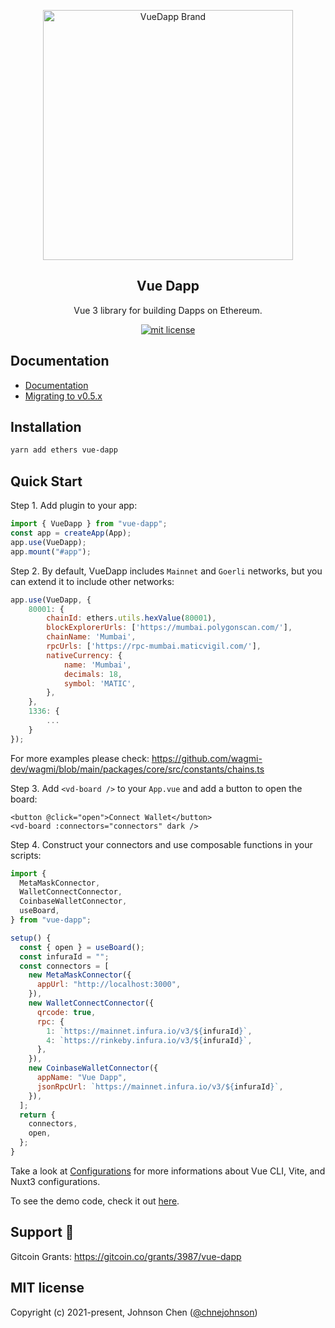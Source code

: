 <p align="center">
   <a href="https://vue-dapp-docs.netlify.app/">
    <img src="https://github.com/chnejohnson/vue-dapp/blob/main/demo/src/assets/logo.png" alt="VueDapp Brand" style="max-width:100%;" width="400">
  </a>
</p>
<h2 align="center">
  Vue Dapp
</h2>
<p align="center">
  Vue 3 library for building Dapps on Ethereum.
</p>

<p align="center">
  <a href="https://github.com/chnejohnson/vue-dapp">
    <img src="https://img.shields.io/badge/license-MIT-green.svg" alt="mit license"/>
  </a>
</p>

## Documentation

- [Documentation](https://vue-dapp-docs.netlify.app/)
- [Migrating to v0.5.x](https://vue-dapp-docs.netlify.app/migration)

## Installation

```bash
yarn add ethers vue-dapp
```

## Quick Start

Step 1. Add plugin to your app:

```javascript
import { VueDapp } from "vue-dapp";
const app = createApp(App);
app.use(VueDapp);
app.mount("#app");
```

Step 2. By default, VueDapp includes `Mainnet` and `Goerli` networks, but you can extend it to include other networks:

```javascript
app.use(VueDapp, {
    80001: {
        chainId: ethers.utils.hexValue(80001),
        blockExplorerUrls: ['https://mumbai.polygonscan.com/'],
        chainName: 'Mumbai',
        rpcUrls: ['https://rpc-mumbai.maticvigil.com/'],
        nativeCurrency: {
            name: 'Mumbai',
            decimals: 18,
            symbol: 'MATIC',
        },
    },
    1336: {
        ...
    }
});

```
For more examples please check:
https://github.com/wagmi-dev/wagmi/blob/main/packages/core/src/constants/chains.ts


Step 3. Add `<vd-board />` to your `App.vue` and add a button to open the board:

```vue
<button @click="open">Connect Wallet</button>
<vd-board :connectors="connectors" dark />
```

Step 4. Construct your connectors and use composable functions in your scripts:

```js
import {
  MetaMaskConnector,
  WalletConnectConnector,
  CoinbaseWalletConnector,
  useBoard,
} from "vue-dapp";

setup() {
  const { open } = useBoard();
  const infuraId = "";
  const connectors = [
    new MetaMaskConnector({
      appUrl: "http://localhost:3000",
    }),
    new WalletConnectConnector({
      qrcode: true,
      rpc: {
        1: `https://mainnet.infura.io/v3/${infuraId}`,
        4: `https://rinkeby.infura.io/v3/${infuraId}`,
      },
    }),
    new CoinbaseWalletConnector({
      appName: "Vue Dapp",
      jsonRpcUrl: `https://mainnet.infura.io/v3/${infuraId}`,
    }),
  ];
  return {
    connectors,
    open,
  };
}
```

Take a look at [Configurations](https://vue-dapp-docs.netlify.app/configurations) for more informations about Vue CLI, Vite, and Nuxt3 configurations.

To see the demo code, check it out [here](https://github.com/chnejohnson/vue-dapp/blob/main/demo/src/App.vue).

## Support 🙏

Gitcoin Grants: https://gitcoin.co/grants/3987/vue-dapp

## MIT license

Copyright (c) 2021-present, Johnson Chen ([@chnejohnson](https://twitter.com/chnejohnson))
